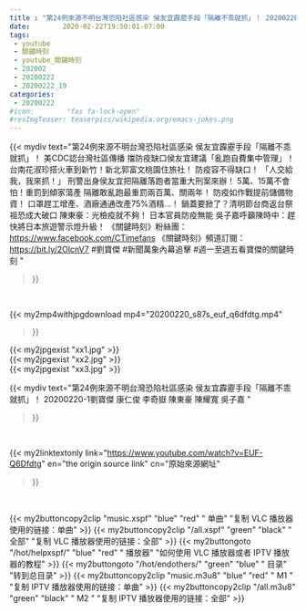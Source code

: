 ```yaml
---
title : "第24例來源不明台灣恐陷社區感染 侯友宜霹靂手段「隔離不乖就抓」！ 20200220-1劉寶傑 康仁俊 李奇嶽 陳東豪 陳耀寬 吳子嘉 "
date:        2020-02-22T19:50:01-07:00
tags:
 - youtube
 - 關鍵時刻
 - youtube_關鍵時刻
 - 202002
 - 20200222
 - 20200222_19
categories:
 - 20200222
#icon:        "fas fa-lock-open"
#resImgTeaser: teaserpics/wikipedia.org/emacs-jokes.png
---
```


{{< mydiv text="第24例來源不明台灣恐陷社區感染 侯友宜霹靂手段「隔離不乖就抓」！ 美CDC認台灣社區傳播 擋防疫缺口侯友宜建議「亂跑自費集中管理」！ 台南花淑珍搭火車到新竹！新北郭富文桃園住旅社！ 防疫容不得缺口！ 「人交給我，我來抓！」 刑警出身侯友宜把隔離落跑者當重大刑案來辦！ 5萬、15萬不會怕！重罰到傾家蕩產 隔離敢亂跑最重罰兩百萬、關兩年！ 防疫如作戰提前儲備物資！ 口罩趕工增產、酒廠通通改產75%酒精…！ 鍋蓋要掀了？清明節台商返台祭祖恐成大破口 陳東豪：光檢疫就不夠！ 日本官員防疫無能 吳子嘉呼籲陳時中：趕快將日本旅遊警示燈升級！  《關鍵時刻》粉絲團：https://www.facebook.com/CTimefans 《關鍵時刻》頻道訂閱：https://bit.ly/2OlcnV7  #劉寶傑 #新聞萬象內幕追擊 #週一至週五看寶傑的關鍵時刻 "
>}}
<br>


{{< my2mp4withjpgdownload mp4="20200220_s87s_euf_q6dfdtg.mp4"
>}}

{{< my2jpgexist "xx1.jpg" >}}<br>
{{< my2jpgexist "xx2.jpg" >}}<br>
{{< my2jpgexist "xx3.jpg" >}}<br>



{{< mydiv text="第24例來源不明台灣恐陷社區感染 侯友宜霹靂手段「隔離不乖就抓」！ 20200220-1劉寶傑 康仁俊 李奇嶽 陳東豪 陳耀寬 吳子嘉 "
>}}
<br>

{{< my2linktextonly link="https://www.youtube.com/watch?v=EUF-Q6Dfdtg"
en="the origin source link" cn="原始來源網址"
>}}


<br>

{{< my2buttoncopy2clip "music.xspf"        "blue"   "red"    " 单曲"  "复制 VLC 播放器使用的链接：单曲" >}} {{< my2buttoncopy2clip "/all.xspf"         "green"  "black"  " 全部"  "复制 VLC 播放器使用的链接：全部" >}} {{< my2buttongoto      "/hot/helpxspf/"    "blue"   "red"    " 播放器" "如何使用 VLC 播放器或者 IPTV 播放器的教程" >}} {{< my2buttongoto      "/hot/endothers/"   "green"  "blue"   " 目录"   "转到总目录" >}} {{< my2buttoncopy2clip "music.m3u8"        "blue"   "red"    " M1 "    "复制 IPTV 播放器使用的链接：单曲" >}} {{< my2buttoncopy2clip "/all.m3u8"         "green"  "black"  " M2 "    "复制 IPTV 播放器使用的链接：全部" >}} 
